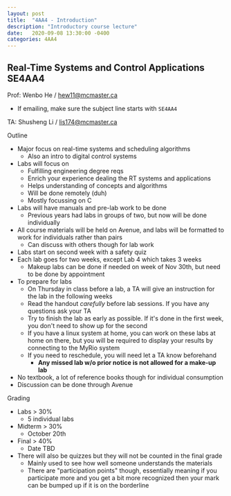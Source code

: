 ```yaml
---
layout: post
title:  "4AA4 - Introduction"
description: "Introductory course lecture"
date:   2020-09-08 13:30:00 -0400
categories: 4AA4
---
```


Real-Time Systems and Control Applications SE4AA4
---

Prof: Wenbo He / hew11@mcmaster.ca
- If emailing, make sure the subject line starts with `SE4AA4`

TA: Shusheng Li / lis174@mcmaster.ca


Outline
- Major focus on real-time systems and scheduling algorithms
    - Also an intro to digital control systems
- Labs will focus on
    - Fulfilling engineering degree reqs
    - Enrich your experience dealing the RT systems and applications
    - Helps understanding of concepts and algorithms
    - Will be done remotely (duh)
    - Mostly focussing on C
- Labs will have manuals and pre-lab work to be done
    - Previous years had labs in groups of two, but now will be done individually
- All course materials will be held on Avenue, and labs will be formatted to work for individuals rather than pairs
    - Can discuss with others though for lab work
- Labs start on second week with a safety quiz
- Each lab goes for two weeks, except Lab 4 which takes 3 weeks
    - Makeup labs can be done if needed on week of Nov 30th, but need to be done by appointment
- To prepare for labs
    - On Thursday in class before a lab, a TA will give an instruction for the lab in the following weeks
    - Read the handout *carefully* before lab sessions. If you have any questions ask your TA
    - Try to finish the lab as early as possible. If it's done in the first week, you don't need to show up for the second
    - If you have a linux system at home, you can work on these labs at home on there, but you will be required to display your results by connecting to the MyRio system
    - If you need to reschedule, you will need let a TA know beforehand
        - **Any missed lab w/o prior notice is not allowed for a make-up lab**
- No textbook, a lot of reference books though for individual consumption
- Discussion can be done through Avenue

Grading
- Labs > 30%
    - 5 individual labs
- Midterm > 30%
    - October 20th
- Final > 40%
    - Date TBD
- There will also be quizzes but they will not be counted in the final grade
    - Mainly used to see how well someone understands the materials
    - There are "participation points" though, essentially meaning if you participate more and you get a bit more recognized then your mark can be bumped up if it is on the borderline
